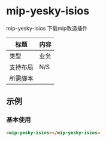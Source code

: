 # mip-yesky-isios
mip-yesky-isios 下载mip改造插件

标题|内容
----|----
类型|业务
支持布局|N/S
所需脚本|

## 示例

### 基本使用
```html
<mip-yesky-isios></mip-yesky-isios>
```